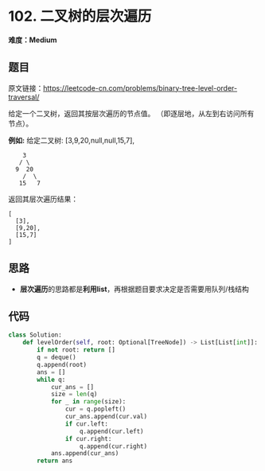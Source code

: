 # 102. 二叉树的层次遍历
**难度：Medium**
## 题目
原文链接：https://leetcode-cn.com/problems/binary-tree-level-order-traversal/

给定一个二叉树，返回其按层次遍历的节点值。 （即逐层地，从左到右访问所有节点）。

**例如:**
给定二叉树: [3,9,20,null,null,15,7],
```
    3
   / \
  9  20
    /  \
   15   7
```
返回其层次遍历结果：
```
[
  [3],
  [9,20],
  [15,7]
]
```

## 思路
* **层次遍历**的思路都是**利用list**，再根据题目要求决定是否需要用队列/栈结构
## 代码
```python
class Solution:
    def levelOrder(self, root: Optional[TreeNode]) -> List[List[int]]:
        if not root: return []
        q = deque()
        q.append(root)
        ans = []
        while q:
            cur_ans = []
            size = len(q)
            for _ in range(size):
                cur = q.popleft()
                cur_ans.append(cur.val)
                if cur.left:
                    q.append(cur.left)
                if cur.right:
                    q.append(cur.right)
            ans.append(cur_ans)
        return ans
```
